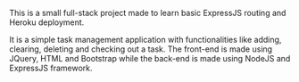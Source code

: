 This is a small full-stack project made to learn basic ExpressJS routing and Heroku deployment.

It is a simple task management application with functionalities like adding, clearing, deleting and checking out a task. The front-end is made using JQuery, HTML and Bootstrap while the back-end is made using NodeJS and ExpressJS framework.
